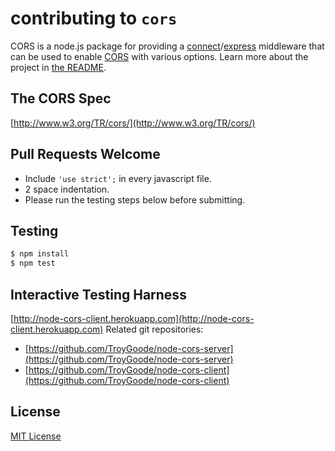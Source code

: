 # contributing to `cors`
CORS is a node.js package for providing a [connect](http://www.senchalabs.org/connect/)/[express](http://expressjs.com/) middleware that can be used to enable [CORS](http://en.wikipedia.org/wiki/Cross-origin_resource_sharing) with various options. Learn more about the project in [the README](README.md).
## The CORS Spec
[http://www.w3.org/TR/cors/](http://www.w3.org/TR/cors/)
## Pull Requests Welcome
* Include `'use strict';` in every javascript file.
* 2 space indentation.
* Please run the testing steps below before submitting.
## Testing
```bash
$ npm install
$ npm test
```
## Interactive Testing Harness
[http://node-cors-client.herokuapp.com](http://node-cors-client.herokuapp.com)
Related git repositories:
* [https://github.com/TroyGoode/node-cors-server](https://github.com/TroyGoode/node-cors-server)
* [https://github.com/TroyGoode/node-cors-client](https://github.com/TroyGoode/node-cors-client)
## License
[MIT License](http://www.opensource.org/licenses/mit-license.php)

